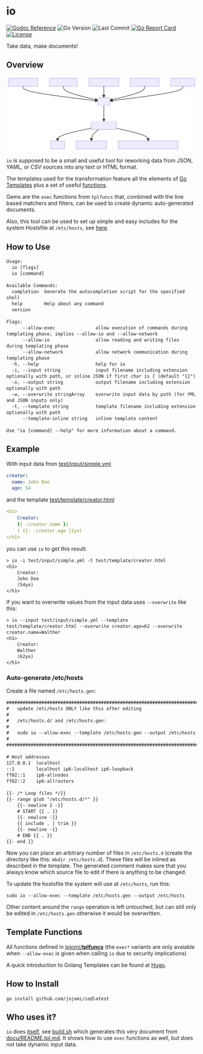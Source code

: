 # io

[![Godoc Reference](https://godoc.org/github.com/jojomi/io?status.svg)](http://godoc.org/github.com/jojomi/io)
![Go Version](https://img.shields.io/github/go-mod/go-version/jojomi/io)
![Last Commit](https://img.shields.io/github/last-commit/jojomi/io)
[![Go Report Card](https://goreportcard.com/badge/jojomi/io)](https://goreportcard.com/report/jojomi/io)
[![License](https://img.shields.io/badge/License-MIT-orange.svg)](https://github.com/jojomi/io/blob/master/LICENSE)

Take data, make documents!

## Overview

![io overview](docu/overview.svg)

`io` is supposed to be a small and useful tool for reworking data from JSON, YAML, or CSV sources into any text or HTML format.

The templates used for the transformation feature all the elements of [Go Templates](https://pkg.go.dev/text/template)
plus a set of useful [functions](#template-functions).

Gems are the `exec` functions from `tplfuncs` that, combined with the line based matchers and filters,
can be used to create dynamic auto-generated documents.

Also, this tool can be used to set up simple and easy includes for the system Hostsfile at `/etc/hosts`, see [here](#auto-generate-etchosts).

## How to Use

```
Usage:
  io [flags]
  io [command]

Available Commands:
  completion  Generate the autocompletion script for the specified shell
  help        Help about any command
  version     

Flags:
      --allow-exec               allow execution of commands during templating phase, implies --allow-io and --allow-network
      --allow-io                 allow reading and writing files during templating phase
      --allow-network            allow network communication during templating phase
  -h, --help                     help for io
  -i, --input string             input filename including extension optionally with path, or inline JSON if first char is { (default "{}")
  -o, --output string            output filename including extension optionally with path
  -w, --overwrite stringArray    overwrite input data by path (for YML and JSON inputs only)
  -t, --template string          template filename including extension optionally with path
      --template-inline string   inline template content

Use "io [command] --help" for more information about a command.

```

## Example

With input data from [test/input/simple.yml](test/input/simple.yml)

``` yml
creator:
  name: John Doe
  age: 54
```

and the template [test/template/creator.html](test/template/creator.html)

``` yml
<h1>
    Creator:
    {{ .creator.name }}
    ( {{- .creator.age }}yo)
</h1>
```

you can use `io` to get this result:

``` shell
> io -i test/input/simple.yml -t test/template/creator.html
<h1>
    Creator:
    John Doe
    (54yo)
</h1>
```

If you want to overwrite values from the input data uses `--overwrite` like this:
``` shell
> io --input test/input/simple.yml --template test/template/creator.html --overwrite creator.age=62 --overwrite creator.name=Walther
<h1>
    Creator:
    Walther
    (62yo)
</h1>
```

### Auto-generate /etc/hosts

Create a file named `/etc/hosts.gen`:

``` shell
##########################################################################
#   update /etc/hosts ONLY like this after editing                       #
#   /etc/hosts.d/ and /etc/hosts.gen:                                    #
#   sudo io --allow-exec --template /etc/hosts.gen --output /etc/hosts   #
##########################################################################

# Host addresses
127.0.0.1  localhost
::1        localhost ip6-localhost ip6-loopback
ff02::1    ip6-allnodes
ff02::2    ip6-allrouters

{{- /* Loop files */}}
{{- range glob "/etc/hosts.d/*" }}
    {{- newline 2 -}}
    # START {{ . }}
    {{- newline -}}
    {{ include . | trim }}
    {{- newline -}}
    # END {{ . }}
{{- end }}
```

Now you can place an arbitrary number of files in `/etc/hosts.d` (create the directory like this: `mkdir /etc/hosts.d`).
These files will be inlined as described in the template. The generated comment makes sure that you always know which source file to edit if there is anything to be changed.

To update the hostsfile the system will use at `/etc/hosts`, run this:

``` shell
sudo io --allow-exec --template /etc/hosts.gen --output /etc/hosts
```

Other content around the `range` operation is left untouched, but can still only be edited in `/etc/hosts.gen` otherwise it would be overwritten.


## Template Functions

All functions defined in [jojomi/**tplfuncs**](https://github.com/jojomi/tplfuncs) (the `exec*` variants are only avaiable when `--allow-exec` is given when calling `io` due to security implications)

A quick introduction to Golang Templates can be found at [Hugo](https://gohugo.io/templates/introduction).

## How to Install

``` shell
go install github.com/jojomi/io@latest
```

## Who uses it?

`io` does [itself](https://en.wikipedia.org/wiki/Eating_your_own_dog_food), see [build.sh](build.sh) which generates this very document from [docu/README.tpl.md](docu/README.tpl.md). It shows how to use `exec` functions as well, but does not take dynamic input data.